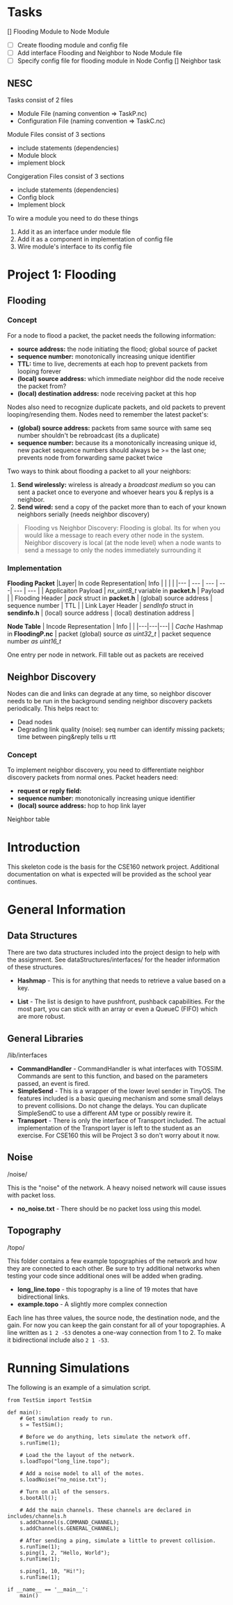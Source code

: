 # Tasks
[] Flooding Module to Node Module
- [ ] Create flooding module and config file
- [ ] Add interface Flooding and Neighbor to Node Module file
- [ ] Specify config file for flooding module in Node Config
[] Neighbor task

## NESC
Tasks consist of 2 files
 - Module File (naming convention => TaskP.nc)
 - Configuration File (naming convention => TaskC.nc)

Module Files consist of 3 sections
- include statements (dependencies)
- Module block
- implement block

Congigeration Files consist of 3 sections
- include statements (dependencies)
- Config block
- Implement block

To wire a module you need to do these things
1. Add it as an interface under module file
2. Add it as a component in implementation of config file
3. Wire module's interface to its config file

# Project 1: Flooding

## Flooding

### Concept

For a node to flood a packet, the packet needs the following information:
- **source address:** the node initiating the flood; global source of packet
- **sequence number:** monotonically increasing unique identifier
- **TTL:** time to live, decrements at each hop to prevent packets from looping forever
- **(local) source address:** which immediate neighbor did the node receive the packet from?
- **(local) destination address:** node receiving packet at this hop

Nodes also need to recognize duplicate packets, and old packets to prevent looping/resending them. Nodes need to remember the latest packet's:
- **(global) source address:** packets from same source with same seq number shouldn't be rebroadcast (its a duplicate)
- **sequence number:** because its a monotonically increasing unique id, new packet sequence numbers should always be >= the last one; prevents node from forwarding same packet twice


Two ways to think about flooding a packet to all your neighbors:

1. **Send wirelessly:** wireless is already a *broadcast medium* so you can sent a packet once to everyone and whoever hears you & replys is a neighbor.
2. **Send wired:** send a copy of the packet more than to each of your known neighbors serially (needs neighbor discovery)

> Flooding vs Neighbor Discovery:
> Flooding is global. Its for when you would like a message to reach every other node in the system. Neighbor discovery is local (at the node level) when a node wants to send a message to only the nodes immediately surrounding it


### Implementation

**Flooding Packet**
|Layer| In code Representation| Info |  |  |  |
|--- | --- | --- | ---| --- | --- |
| Applicaiton Payload  | *nx_uint8_t* variable in **packet.h** | Payload |
| Flooding Header | *pack* struct in **packet.h** | (global) source address | sequence number | TTL |
| Link Layer Header | *sendInfo* struct in **sendinfo.h** | (local) source address | (local) destination address |

**Node Table**
| Incode Representation | Info | |
|---|---|---|
| *Cache* Hashmap in **FloodingP.nc** | packet (global) source *as uint32_t* | packet sequence number *as uint16_t*

One entry per node in network. Fill table out as packets are received

## Neighbor Discovery
Nodes can die and links can degrade at any time, so neighbor discover needs to be run in the background sending neighbor discovery packets periodically. This helps react to:
- Dead nodes
- Degrading link quality (noise): seq number can identify missing packets; time between ping&reply tells u rtt

### Concept
To implement neighbor discovery, you need to differentiate neighbor discovery packets from normal ones. Packet headers need:
- **request or reply field:** 
- **sequence number:** monotonically increasing unique identifier
- **(local) source address:** hop to hop link layer

Neighbor table



# Introduction
This skeleton code is the basis for the CSE160 network project. Additional documentation
on what is expected will be provided as the school year continues.

# General Information
## Data Structures
There are two data structures included into the project design to help with the
assignment. See dataStructures/interfaces/ for the header information of these
structures.

* **Hashmap** - This is for anything that needs to retrieve a value based on a key.

* **List** - The list is design to have pushfront, pushback capabilities. For the most part,
you can stick with an array or even a QueueC (FIFO) which are more robust.

## General Libraries
/lib/interfaces

* **CommandHandler** - CommandHandler is what interfaces with TOSSIM. Commands are
sent to this function, and based on the parameters passed, an event is fired.
* **SimpleSend** - This is a wrapper of the lower level sender in TinyOS. The features
included is a basic queuing mechanism and some small delays to prevent collisions. Do
not change the delays. You can duplicate SimpleSendC to use a different AM type or
possibly rewire it.
* **Transport** - There is only the interface of Transport included. The actual
implementation of the Transport layer is left to the student as an exercise. For
CSE160 this will be Project 3 so don't worry about it now.

## Noise
/noise/

This is the "noise" of the network. A heavy noised network will cause issues with
packet loss.

* **no_noise.txt** - There should be no packet loss using this model.

## Topography
/topo/

This folder contains a few example topographies of the network and how they are
connected to each other. Be sure to try additional networks when testing your code
since additional ones will be added when grading.

* **long_line.topo** - this topography is a line of 19 motes that have bidirectional
links.
* **example.topo** - A slightly more complex connection

Each line has three values, the source node, the destination node, and the gain.
For now you can keep the gain constant for all of your topographies. A line written
as ```1 2 -53``` denotes a one-way connection from 1 to 2. To make it bidirectional
include also ```2 1 -53```.

# Running Simulations
The following is an example of a simulation script.
```
from TestSim import TestSim

def main():
    # Get simulation ready to run.
    s = TestSim();

    # Before we do anything, lets simulate the network off.
    s.runTime(1);

    # Load the the layout of the network.
    s.loadTopo("long_line.topo");

    # Add a noise model to all of the motes.
    s.loadNoise("no_noise.txt");

    # Turn on all of the sensors.
    s.bootAll();

    # Add the main channels. These channels are declared in includes/channels.h
    s.addChannel(s.COMMAND_CHANNEL);
    s.addChannel(s.GENERAL_CHANNEL);

    # After sending a ping, simulate a little to prevent collision.
    s.runTime(1);
    s.ping(1, 2, "Hello, World");
    s.runTime(1);

    s.ping(1, 10, "Hi!");
    s.runTime(1);

if __name__ == '__main__':
    main()
```
